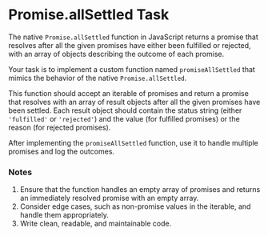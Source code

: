 # Promise.allSettled Task

The native `Promise.allSettled` function in JavaScript returns a promise that resolves after all the given promises have either been fulfilled or rejected, with an array of objects describing the outcome of each promise.

Your task is to implement a custom function named `promiseAllSettled` that mimics the behavior of the native `Promise.allSettled`.

This function should accept an iterable of promises and return a promise that resolves with an array of result objects after all the given promises have been settled. Each result object should contain the status string (either `'fulfilled'` or `'rejected'`) and the value (for fulfilled promises) or the reason (for rejected promises).

After implementing the `promiseAllSettled` function, use it to handle multiple promises and log the outcomes.

### Notes

1. Ensure that the function handles an empty array of promises and returns an immediately resolved promise with an empty array.
2. Consider edge cases, such as non-promise values in the iterable, and handle them appropriately.
3. Write clean, readable, and maintainable code.